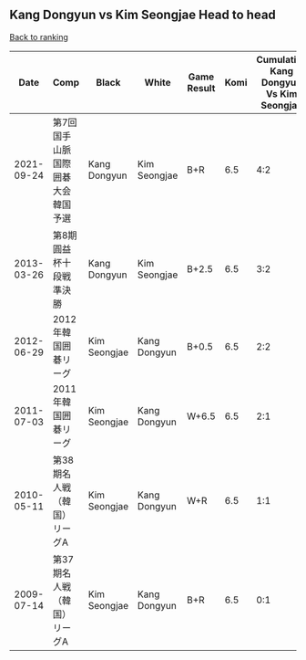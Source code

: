 ## Kang Dongyun vs Kim Seongjae Head to head

[Back to ranking](../../index.md)




| **Date** | **Comp** | **Black** | **White** | **Game Result** | **Komi** | **Cumulative Kang Dongyun Vs Kim Seongjae** | **Kang Dongyun Streak** | **Kim Seongjae Streak** | 
| --- | --- | --- | --- | --- | --- | --- | --- | --- |
| 2021-09-24 | 第7回国手山脈国際囲碁大会韓国予選 | Kang Dongyun | Kim Seongjae | B+R | 6.5 | 4:2 | 2 | 0 | 
| 2013-03-26 | 第8期圓益杯十段戦準決勝 | Kang Dongyun | Kim Seongjae | B+2.5 | 6.5 | 3:2 | 1 | 0 | 
| 2012-06-29 | 2012年韓国囲碁リーグ | Kim Seongjae | Kang Dongyun | B+0.5 | 6.5 | 2:2 | 0 | 1 | 
| 2011-07-03 | 2011年韓国囲碁リーグ | Kim Seongjae | Kang Dongyun | W+6.5 | 6.5 | 2:1 | 2 | 0 | 
| 2010-05-11 | 第38期名人戦（韓国）リーグA | Kim Seongjae | Kang Dongyun | W+R | 6.5 | 1:1 | 1 | 0 | 
| 2009-07-14 | 第37期名人戦（韓国）リーグA | Kim Seongjae | Kang Dongyun | B+R | 6.5 | 0:1 | 0 | 1 |




